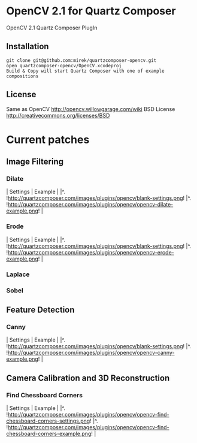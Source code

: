 # OpenCV 2.1 for Quartz Composer

OpenCV 2.1 Quartz Composer PlugIn

## Installation

    git clone git@github.com:mirek/quartzcomposer-opencv.git
    open quartzcomposer-opencv/OpenCV.xcodeproj
    Build & Copy will start Quartz Composer with one of example compositions

## License

Same as OpenCV http://opencv.willowgarage.com/wiki
BSD License http://creativecommons.org/licenses/BSD

# Current patches

## Image Filtering

### Dilate

| Settings | Example |
|^. !http://quartzcomposer.com/images/plugins/opencv/blank-settings.png! |^. !http://quartzcomposer.com/images/plugins/opencv/opencv-dilate-example.png! |

### Erode

| Settings | Example |
|^. !http://quartzcomposer.com/images/plugins/opencv/blank-settings.png! |^. !http://quartzcomposer.com/images/plugins/opencv/opencv-erode-example.png! |

### Laplace

### Sobel

## Feature Detection

### Canny

| Settings | Example |
|^. !http://quartzcomposer.com/images/plugins/opencv/blank-settings.png! |^. !http://quartzcomposer.com/images/plugins/opencv/opencv-canny-example.png! |

## Camera Calibration and 3D Reconstruction

### Find Chessboard Corners

| Settings | Example |
|^. !http://quartzcomposer.com/images/plugins/opencv/opencv-find-chessboard-corners-settings.png! |^. !http://quartzcomposer.com/images/plugins/opencv/opencv-find-chessboard-corners-example.png! |